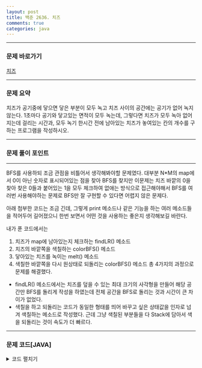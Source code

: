 ```yaml
---
layout: post
title: 백준 2636. 치즈
comments: true 
categories: java
---
```

- - -
### 문제 바로가기
[치즈](https://www.acmicpc.net/problem/2636)
- - - 
### 문제 요약 
치즈가 공기중에 닿으면 닿은 부분이 모두 녹고 치즈 사이의 공간에는 공기가 없어 녹지 않는다.
1초마다 공기와 닿고있는 면적이 모두 녹는데, 그렇다면 치즈가 모두 녹아 없어지는데 걸리는 시간과, 모두 녹기 한시간 전에 남아있는 치즈가 놓여있는 칸의 개수를 구하는 프로그램을 작성하시오.

- - -

### 문제 풀이 포인트
- - - 
BFS를 사용하되 조금 관점을 비틀어서 생각해봐야할 문제였다. 대부분 N*M의 map에서 0이 아닌 숫자로 표시되어있는 점을 찾아 BFS를 찾지만 이문제는 치즈 바깥의 0을 찾아 찾은 0들과 붙어있는 1을 모두 체크하여 없애는 방식으로 접근해야해서 BFS를 여러번 사용해야하는 문제로 BFS만 잘 구현할 수 있다면 어렵지 않은 문제다.

아래 첨부한 코드는 조금 긴데, 그렇게 print 메소드나 같은 기능을 하는 여러 메소드들을 적어두어 길어졌으니 한번 보면서 어떤 것을 사용하는 좋은지 생각해보길 바란다.

내가 푼 코드에서는
1. 치즈가 map에 남아있는지 체크하는 findLR() 메소드
2. 치즈의 바깥쪽을 색칠하는 colorBFS() 메소드
3. 닿아있는 치즈를 녹이는 melt() 메소드
4. 색칠한 바깥쪽을 다시 원상태로 되돌리는 colorBFS() 메소드
총 4가지의 과정으로 문제를 해결했다.

* findLR() 메소드에서는 치즈를 덮을 수 있는 최대 크기의 사각형을 만들어 해당 공간만 BFS를 돌리게 작성을 하였는데 전체 공간을 BFS로 돌리는 것과 시간이 큰 차이가 없었다.
* 색칠을 하고 되돌리는 코드가 동일한 형태를 띄어 바꾸고 싶은 상태값을 인자로 넘겨 색칠하는 메소드로 작성했다. 근데 그냥 색칠된 부분들을 다 Stack에 담아서 색을 되돌리는 것이 속도가 더 빠르다.


- - -
###  문제 코드[JAVA]
<details>
<summary>코드 펼치기</summary>
<div markdown="1">

- - -
```java

import java.util.*;
import java.io.*;

public class Main {
  static int N, M;
  static int[][] map;
  static int lx, ly, rx, ry;
  static int ansCnt, ansTime;
  static class Point {
    int x, y;

    public Point(int x, int y) {
      super();
      this.x = x;
      this.y = y;
    }
  }

  public static void main(String[] args) throws IOException {
    BufferedReader br = new BufferedReader(new InputStreamReader(System.in));
    StringTokenizer st = new StringTokenizer(br.readLine());
    N = Integer.parseInt(st.nextToken());
    M = Integer.parseInt(st.nextToken());
    map = new int[N][M];
    // 사각형을 만들기 위한 x, y 좌표 설정
    lx = Integer.MAX_VALUE;
    ly = Integer.MAX_VALUE;
    rx = 0;
    ry = 0;
    for(int i = 0; i < N; i++) {
      st = new StringTokenizer(br.readLine());
      for(int j = 0; j < M; j++) {
        map[i][j] = Integer.parseInt(st.nextToken());
      }
    }
    function();
    System.out.println(ansTime);
    System.out.println(ansCnt);
  }
  
  private static void function() {
    ansCnt = 0;
    ansTime = 0;
    while(findLR()) {
      Point start = new Point(lx -1, ly -1);
      colorBFS(start, 2);
      ansCnt = melt();
      colorBFS(start, 0);
      //delete();
      ansTime++;
    }
    
  }
  // 2로 색칠한 스택에 담겨있는 좌표들을 되돌리는 메소드
  private static void delete() {
    while(!stack.isEmpty()) {
      Point cur = stack.pop();
      map[cur.x][cur.y] = 0;
     }
    
  }
  // 치즈를 녹이는 메소드, 2와 맞닿아있으면 다 녹인다.
  private static int melt() {
    int cnt = 0;
    for(int i = lx-1; i <= rx +1; i++) {
      for(int j = ly -1; j <= ry+1; j++) {
        if(map[i][j] == 1) {
          for(int d = 0; d < 4; d++) {
            int nx = i + dx[d];
            int ny = j + dy[d];
            if(map[nx][ny] == 2) {
              cnt++;
              map[i][j] = 0;
              break;
            }
          }
        }
      }
    }
    //print();
    return cnt;
  }
  // 치즈를 사각형으로 덮을 수 있는 가장 작은 사각형 구하기
  private static boolean findLR() {
    boolean flag = false;
    for(int i = 0; i < N; i++) {
      for(int j = 0; j < M; j++) {
        if(map[i][j] == 1) {
          flag = true;
          lx = Math.min(i, lx);
          ly = Math.min(j, ly);
          rx = Math.max(i, rx);
          ry = Math.max(j, ry);
        }
      }
    }
    return flag;
  }
  static int[] dx = {-1, 0, 1, 0};
  static int[] dy = {0, 1, 0, -1};
  static Stack<Point> stack = new Stack<>();
  // 색칠하기 BFS
  private static void colorBFS(Point start, int color) {

    Queue<Point> queue = new LinkedList<>();
    boolean[][] v= new boolean[N][M];
    queue.add(start);
    v[start.x][start.y] = true;
    map[start.x][start.y]= color; 
    stack.add(start);
    // 1을 둘러싸고 있는 벽면을 다 칠함
    while(!queue.isEmpty()) {
      Point cur = queue.poll();
      for(int d = 0; d < 4; d++) {
        int nx = cur.x + dx[d];
        int ny = cur.y + dy[d];
        if(safy(nx, ny) && !v[nx][ny] && map[nx][ny] == Math.abs(2 - color)) {
          map[nx][ny] = color;
          queue.offer(new Point(nx,ny));
          stack.add(new Point(nx, ny));
        }
      }
    }
    //print();
    
  }
  private static void print() {
    for(int i = 0; i < N; i++) {
      for(int j = 0; j < M; j++) {
        System.out.print(map[i][j] + " ");
      }
      System.out.println();
    }
  }
  private static boolean safy(int nx, int ny) {
    if(nx >= lx-1 && nx <= rx+1 && ny >= ly -1 && ny <= ry+1) return true;
    else return false;
  }
}


```
</div>
</details>